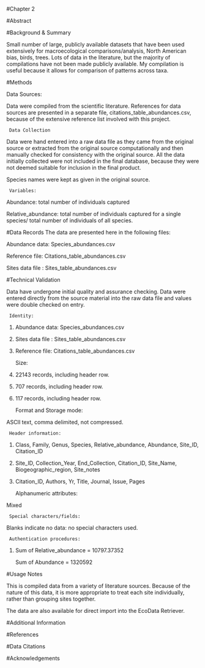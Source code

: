#Chapter 2

#Abstract
<!--  Number of taxa, number of communities -->

#Background & Summary
<!-- Background and summary for collecting the data.  Publicly available community datasets suitable for macroecological research mostly birds, trees, mammals, North American focus.  Other taxa also good, compilation with abundances for greater comparisonability across taxa -->
Small number of large, publicly available datasets that have been used extensively for macroecological comparisons/analysis, North American bias, birds, trees.  Lots of data in the literature, but the majority of compilations have not been made publicly available.  My compilation is useful because it allows for comparison of patterns across taxa.  

#Methods
<!-- How data were collected, verified, metadata-->
Data Sources:

Data were compiled from the scientific literature.  References for data sources are presented in a separate file, citations_table_abundances.csv, because of the extensive reference list involved with this project. 

 

     Data Collection

Data were hand entered into a raw data file as they came from the original source or extracted from the original source computationally and then manually checked for consistency with the original source.  All the data initially collected were not included in the final database, because they were not deemed suitable for inclusion in the final product.

Species names were kept as given in the original source.  

 

     Variables:

Abundance: total number of individuals captured

Relative_abundance: total number of individuals captured for a single species/ total number of individuals of all species.

#Data Records
The data are presented here in the following files: 
 
Abundance data: Species_abundances.csv

Reference file: Citations_table_abundances.csv

Sites data file : Sites_table_abundances.csv
    

#Technical Validation
<!--Validation and figures (breakdown of data by taxa, etc.)-->
Data have undergone initial quality and assurance checking.  Data were entered directly from the source material into the raw data file and values were double checked on entry.  
  

     Identity:

 

1. Abundance data: Species_abundances.csv

2. Sites data file : Sites_table_abundances.csv

3. Reference file: Citations_table_abundances.csv

 

     Size:

1. 22143 records, including header row.

2. 707 records, including header row.

3. 117 records, including header row.

     

     Format and Storage mode:

ASCII text, comma delimited, not compressed.


     Header information:

1. Class, Family, Genus, Species, Relative_abundance, Abundance, Site_ID, Citation_ID 

2. Site_ID, Collection_Year, End_Collection, Citation_ID, Site_Name, Biogeographic_region, Site_notes


3. Citation_ID, Authors, Yr, Title, Journal, Issue, Pages

 

     Alphanumeric attributes:

Mixed

 

     Special characters/fields:

Blanks indicate no data: no special characters used.

 

     Authentication procedures:

1. Sum of Relative_abundance = 10797.37352
	
   Sum of Abundance = 1320592

#Usage Notes
<!-- Best practices for using the data, EcoData Retriever compatible.  -->
This is compiled data from a variety of literature sources.  Because of the nature of this data, it is more appropriate to treat each site individually, rather than grouping sites together.  

The data are also available for direct import into the EcoData Retriever.

#Additional Information

#References

#Data Citations

#Acknowledgements